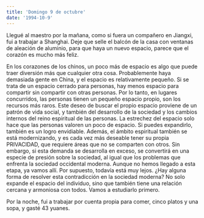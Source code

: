 ```yaml
---
title: 'Domingo 9 de octubre'
date: '1994-10-9'
---
```


Llegué al maestro por la mañana, como si fuera un compañero en Jiangxi, fui a trabajar a Shanghai. Deje que selle el balcón de la casa con ventanas de aleación de aluminio, para que haya un nuevo espacio, parece que el corazón es mucho más feliz.

En los corazones de los chinos, un poco más de espacio es algo que puede traer diversión más que cualquier otra cosa. Probablemente haya demasiada gente en China, y el espacio es relativamente pequeño. Si se trata de un espacio cerrado para personas, hay menos espacio para compartir sin compartir con otras personas. Por lo tanto, en lugares concurridos, las personas tienen un pequeño espacio propio, son los recursos más raros. Este deseo de buscar el propio espacio proviene de un patrón de vida social, y también del desarrollo de la sociedad y los cambios internos del reino espiritual de las personas. La estrechez del espacio solo hace que las personas valoren un poco de espacio. Si puedes expandirlo, también es un logro envidiable. Además, el ámbito espiritual también se está modernizando, y es cada vez más deseable tener su propia PRIVACIDAD, que requiere áreas que no se comparten con otros. Sin embargo, si esta demanda se desarrolla en exceso, se convertirá en una especie de presión sobre la sociedad, al igual que los problemas que enfrenta la sociedad occidental moderna. Aunque no hemos llegado a esta etapa, ya vamos allí. Por supuesto, todavía está muy lejos. ¿Hay alguna forma de resolver esta contradicción en la sociedad moderna? No solo expande el espacio del individuo, sino que también tiene una relación cercana y armoniosa con todos. Vamos a estudiarlo primero.

Por la noche, fui a trabajar por cuenta propia para comer, cinco platos y una sopa, y gasté 43 yuanes.

